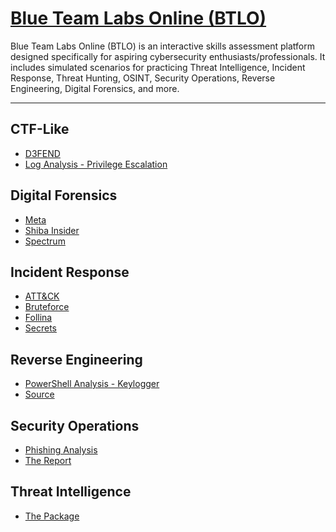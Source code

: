 # [Blue Team Labs Online (BTLO)](https://blueteamlabs.online/)

Blue Team Labs Online (BTLO) is an interactive skills assessment platform designed specifically for aspiring cybersecurity enthusiasts/professionals. It includes simulated scenarios for practicing Threat Intelligence, Incident Response, Threat Hunting, OSINT, Security Operations, Reverse Engineering, Digital Forensics, and more. 

---
## CTF-Like
- <a href="https://github.com/mmhgwyjs/btlo/blob/main/CTF-Like/D3FEND.md">D3FEND</a>
- <a href="https://github.com/mmhgwyjs/btlo/blob/main/CTF-Like/Log%20Analysis%20-%20Privilege%20Escalation.md">Log Analysis - Privilege Escalation</a>

## Digital Forensics
- <a href="https://github.com/mmhgwyjs/btlo/blob/main/Digital%20Forensics/Meta.md">Meta</a>
- <a href="https://github.com/mmhgwyjs/btlo/blob/main/Digital%20Forensics/Shiba%20Insider.md">Shiba Insider</a>
- <a href="https://github.com/mmhgwyjs/btlo/blob/main/Digital%20Forensics/Spectrum.md">Spectrum</a>

## Incident Response
- <a href="https://github.com/mmhgwyjs/btlo/blob/main/Incident%20Response/ATT&CK.md">ATT&CK</a>
- <a href="https://github.com/mmhgwyjs/btlo/blob/main/Incident%20Response/Bruteforce.md">Bruteforce</a>
- <a href="https://github.com/mmhgwyjs/btlo/blob/main/Incident%20Response/Follina.md">Follina</a>
- <a href="https://github.com/mmhgwyjs/btlo/blob/main/Incident%20Response/Secrets.md">Secrets</a>

## Reverse Engineering
- <a href="https://github.com/mmhgwyjs/btlo/blob/main/Reverse%20Engineering/PowerShell%20Analysis%20-%20Keylogger.md">PowerShell Analysis - Keylogger</a>
- <a href="https://github.com/mmhgwyjs/btlo/blob/main/Reverse%20Engineering/Source.md">Source</a>


## Security Operations
- <a href="https://github.com/mmhgwyjs/btlo/blob/main/Security%20Operations/Phishing%20Analysis.md">Phishing Analysis</a>
- <a href="https://github.com/mmhgwyjs/btlo/blob/main/Security%20Operations/The%20Report.md">The Report</a>

## Threat Intelligence
- <a href="https://github.com/mmhgwyjs/btlo/blob/main/Threat%20Intelligence/The%20Package.md">The Package</a>
